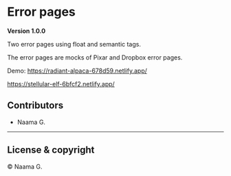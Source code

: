 # Error pages

**Version 1.0.0**

Two error pages using float and semantic tags. 

The error pages are mocks of Pixar and Dropbox error pages.

Demo: https://radiant-alpaca-678d59.netlify.app/

https://stellular-elf-6bfcf2.netlify.app/

## Contributors

- Naama G.

---

## License & copyright

&copy; Naama G.
